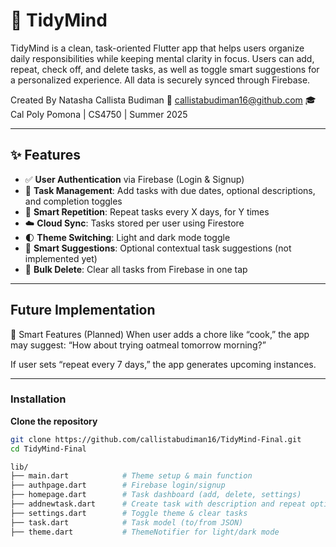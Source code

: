 # 🧠 TidyMind

TidyMind is a clean, task-oriented Flutter app that helps users organize daily responsibilities while keeping mental clarity in focus. Users can add, repeat, check off, and delete tasks, as well as toggle smart suggestions for a personalized experience. All data is securely synced through Firebase.


Created By
Natasha Callista Budiman
📧 callistabudiman16@github.com
🎓 Cal Poly Pomona | CS4750 | Summer 2025

---

## ✨ Features

- ✅ **User Authentication** via Firebase (Login & Signup)
- 📅 **Task Management**: Add tasks with due dates, optional descriptions, and completion toggles
- 🔁 **Smart Repetition**: Repeat tasks every X days, for Y times
- ☁️ **Cloud Sync**: Tasks stored per user using Firestore
- 🌓 **Theme Switching**: Light and dark mode toggle
- 🧠 **Smart Suggestions**: Optional contextual task suggestions (not implemented yet)
- 🧹 **Bulk Delete**: Clear all tasks from Firebase in one tap


---

## Future Implementation

🧠 Smart Features (Planned)
When user adds a chore like “cook,” the app may suggest:
“How about trying oatmeal tomorrow morning?”

If user sets “repeat every 7 days,” the app generates upcoming instances.

---

### Installation

**Clone the repository**

```bash
git clone https://github.com/callistabudiman16/TidyMind-Final.git
cd TidyMind-Final

lib/
├── main.dart            # Theme setup & main function
├── authpage.dart        # Firebase login/signup
├── homepage.dart        # Task dashboard (add, delete, settings)
├── addnewtask.dart      # Create task with description and repeat options
├── settings.dart        # Toggle theme & clear tasks
├── task.dart            # Task model (to/from JSON)
├── theme.dart           # ThemeNotifier for light/dark mode

